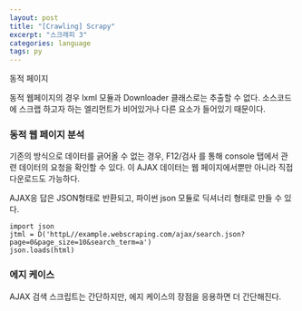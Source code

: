 ```yaml
---
layout: post
title: "[Crawling] Scrapy"
excerpt: "스크래피 3"
categories: language
tags: py
---
```




동적 페이지

동적 웹페이지의 경우 lxml 모듈과 Downloader 클래스로는 추출할 수 없다. 소스코드에 스크랩 하고자 하는 엘리먼트가 비어있거나 다른 요소가 들어있기 때문이다. 

### 동적 웹 페이지 분석

기존의 방식으로 데이터를 긁어올 수 없는 경우, F12/검사 를 통해 console  탭에서 관련 데이터의 요청을 확인할 수 있다. 이 AJAX 데이터는 웹 페이지에서뿐만 아니라 직접 다운로드도 가능하다.

AJAX응 답은 JSON형태로 반환되고, 파이썬 json 모듈로 딕셔너리 형태로 만들 수 있다.

```
import json
jtml = D('httpL//example.webscraping.com/ajax/search.json?page=0&page_size=10&search_term=a')
json.loads(html)
```



### 에지 케이스

AJAX 검색 스크립트는 간단하지만, 에지 케이스의 장점을 응용하면 더 간단해진다. 